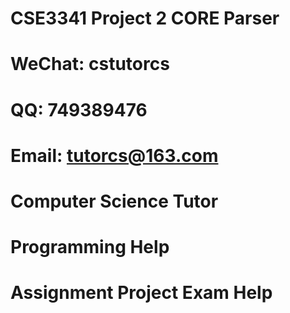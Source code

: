 # CSE3341 Project 2 CORE Parser
# WeChat: cstutorcs

# QQ: 749389476

# Email: tutorcs@163.com

# Computer Science Tutor

# Programming Help

# Assignment Project Exam Help
